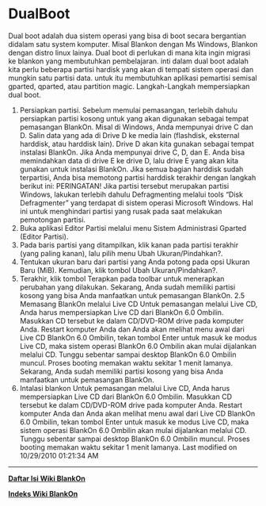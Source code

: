 # DualBoot

Dual boot adalah dua sistem operasi yang bisa di boot secara bergantian didalam satu system komputer. Misal Blankon dengan Ms Windows, Blankon dengan 
distro linux lainya. Dual boot di perlukan di mana kita ingin migrasi ke blankon yang membutuhkan pembelajaran. inti dalam dual boot adalah kita perlu 
beberapa partisi hardisk yang akan di tempati sistem operasi dan mungkin satu partisi data. untuk itu membutuhkan aplikasi pemartisi semisal gparted, 
qparted, atau partition magic. Langkah-Langkah mempersiapkan dual boot.

   1. Persiapkan partisi. Sebelum memulai pemasangan, terlebih dahulu persiapkan partisi kosong untuk yang akan digunakan sebagai tempat pemasangan 
BlankOn. Misal di Windows, Anda mempunyai drive C dan D. Salin data yang ada di Drive D ke media lain (flashdisk, eksternal harddisk, atau harddisk 
lain). Drive D akan kita gunakan sebagai tempat instalasi BlankOn. Jika Anda mempunyai drive C, D, dan E. Anda bisa memindahkan data di drive E ke 
drive D, lalu drive E yang akan kita gunakan untuk instalasi BlankOn. Jika semua bagian harddisk sudah terpartisi, Anda bisa memotong partisi harddisk 
terakhir dengan langkah berikut ini:
     PERINGATAN! Jika partisi tersebut merupakan partisi Windows, lakukan terlebih dahulu Defragmenting melalui tools “Disk Defragmenter” yang 
terdapat di sistem operasi Microsoft Windows. Hal ini untuk menghindari partisi yang rusak pada saat melakukan pemotongan partisi.
   1. Buka aplikasi Editor Partisi melalui menu Sistem Administrasi Gparted (Editor Partisi).
   1. Pada baris partisi yang ditampilkan, klik kanan pada partisi terakhir
      (yang paling kanan), lalu pilih menu Ubah Ukuran/Pindahkan?.
   1. Tentukan ukuran baru dari partisi yang Anda potong pada opsi Ukuran Baru (MiB). Kemudian, klik tombol Ubah Ukuran/Pindahkan?.
   1. Terakhir, klik tombol Terapkan pada toolbar untuk menerapkan perubahan yang dilakukan. Sekarang, Anda sudah memiliki partisi kosong yang bisa 
Anda manfaatkan untuk pemasangan BlankOn. 2.5 Memasang BlankOn melalui Live CD Untuk pemasangan melalui Live CD, Anda harus mempersiapkan Live CD dari 
BlankOn 6.0 Ombilin. Masukkan CD tersebut ke dalam CD/DVD-ROM drive pada komputer Anda. Restart komputer Anda dan Anda akan melihat menu awal dari 
Live CD BlankOn 6.0 Ombilin, tekan tombol Enter untuk masuk ke modus Live CD, maka sistem operasi BlankOn 6.0 Ombilin akan mulai dijalankan melalui 
CD. Tunggu sebentar sampai desktop BlankOn 6.0 Ombilin muncul. Proses booting memakan waktu sekitar 1 menit lamanya. Sekarang, Anda sudah memiliki 
partisi kosong yang bisa Anda manfaatkan untuk pemasangan BlankOn.
   1. Intalasi blankon Untuk pemasangan melalui Live CD, Anda harus mempersiapkan Live CD dari BlankOn 6.0 Ombilin. Masukkan CD tersebut ke dalam 
CD/DVD-ROM drive pada komputer Anda. Restart komputer Anda dan Anda akan melihat menu awal dari Live CD BlankOn 6.0 Ombilin, tekan tombol Enter untuk 
masuk ke modus Live CD, maka sistem operasi BlankOn 6.0 Ombilin akan mulai dijalankan melalui CD. Tunggu sebentar sampai desktop BlankOn 6.0 Ombilin 
muncul. Proses booting memakan waktu sekitar 1 menit lamanya. Last modified on 10/29/2010 01:21:34 AM

---
[**Daftar Isi Wiki BlankOn**](/DaftarIsi/README.md)
 
[**Indeks Wiki BlankOn**](/Indeks.md)



